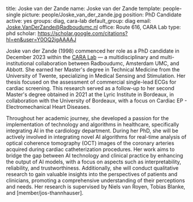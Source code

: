 title: Joske van der Zande
name: Joske van der Zande
template: people-single 
picture: people/Joske_van_der_zande.jpg 
position: PhD Candidate 
active: yes 
groups: diag, cara-lab
default_group: diag 
email: Joske.VanDerZande@Radboudumc.nl 
office: Route 616, CARA Lab 
type: phd 
scholar: https://scholar.google.com/citations?hl=en&user=Y0OQ2jgAAAAJ

Joske van der Zande (1998) commenced her role as a PhD candidate in December 2023 within the [CARA Lab](https://www.cara-ai-lab.nl/) — a multidisciplinary and multi-institutional collaboration between Radboudumc, Amsterdam UMC, and Abbott. She earned her Master's degree in Technical Medicine from the University of Twente, specializing in Medical Sensing and Stimulation. Her thesis focused on the assessment of commercial single-lead ECGs for cardiac screening. This research served as a follow-up to her second Master's degree obtained in 2021 at the Lyric Institute in Bordeaux, in collaboration with the University of Bordeaux, with a focus on Cardiac EP - Electromechanical Heart Diseases.

Throughout her academic journey, she developed a passion for the implementation of technology and algorithms in healthcare, specifically integrating AI in the cardiology department. During her PhD, she will be actively involved in integrating novel AI algorithms for real-time analysis of optical coherence tomography (OCT) images of the coronary arteries acquired during cardiac catheterization procedures. Her work aims to bridge the gap between AI technology and clinical practice by enhancing the output of AI models, with a focus on aspects such as interpretability, reliability, and trustworthiness. Additionally, she will conduct qualitative research to gain valuable insights into the perspectives of patients and clinicians, promoting a comprehensive understanding of their perceptions and needs. Her research is supervised by Niels van Royen, Tobias Blanke, and  [member/jos-thannhauser].
